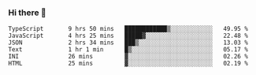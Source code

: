 ### Hi there 👋

<!--START_SECTION:waka-->

```text
TypeScript       9 hrs 50 mins   ████████████▒░░░░░░░░░░░░   49.95 %
JavaScript       4 hrs 25 mins   █████▓░░░░░░░░░░░░░░░░░░░   22.48 %
JSON             2 hrs 34 mins   ███▒░░░░░░░░░░░░░░░░░░░░░   13.03 %
Text             1 hr 1 min      █▒░░░░░░░░░░░░░░░░░░░░░░░   05.17 %
INI              26 mins         ▓░░░░░░░░░░░░░░░░░░░░░░░░   02.26 %
HTML             25 mins         ▓░░░░░░░░░░░░░░░░░░░░░░░░   02.19 %
```

<!--END_SECTION:waka-->

<!--
**arlenxuzj/arlenxuzj** is a ✨ _special_ ✨ repository because its `README.md` (this file) appears on your GitHub profile.

Here are some ideas to get you started:

- 🔭 I’m currently working on ...
- 🌱 I’m currently learning ...
- 👯 I’m looking to collaborate on ...
- 🤔 I’m looking for help with ...
- 💬 Ask me about ...
- 📫 How to reach me: ...
- 😄 Pronouns: ...
- ⚡ Fun fact: ...
-->
